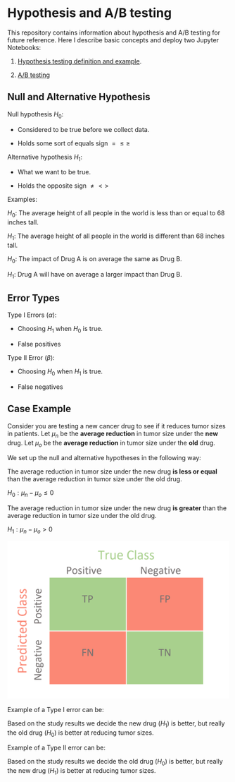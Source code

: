 # Hypothesis and A/B testing

This repository contains information about hypothesis and A/B testing for future reference. Here I describe basic concepts and deploy two Jupyter Notebooks:



1. [Hypothesis testing definition and example](Hypothesis_Testing.ipynb).

2. [A/B testing](AB_Testing.ipynb)



## Null and Alternative Hypothesis

Null hypothesis $H_0$:

* Considered to be true before we collect data.

* Holds some sort of equals sign $= \leq \geq$



Alternative hypothesis $H_1$:

* What we want to be true.

* Holds the opposite sign $\neq < >$



Examples:

$H_0$: The average height of all people in the world is less than or equal to 68 inches tall.

$H_1$: The average height of all people in the world is different than 68 inches tall.

$H_0$: The impact of Drug A is on average the same as Drug B.

$H_1$: Drug A will have on average a larger impact than Drug B.



## Error Types

Type I Errors ($\alpha$):

* Choosing $H_1$ when $H_0$ is true.

* False positives

Type II Error ($\beta$):

- Choosing $H_0$ when $H_1$ is true.

- False negatives



## Case Example

Consider you are testing a new cancer drug to see if it reduces tumor sizes in patients. Let $\mu_n$ be the **average reduction** in tumor size under the **new** drug. Let $\mu_o$ be the **average reduction** in tumor size under the **old** drug.



We set up the null and alternative hypotheses in the following way:



The average reduction in tumor size under the new drug **is less or equal** than the average reduction in tumor size under the old drug.

$H_0: \mu_n-\mu_o \leq 0$



The average reduction in tumor size under the new drug **is greater** than the average reduction in tumor size under the old drug.

$H_1: \mu_n-\mu_o \gt 0$

![Alt text](confussion_matrix.png "a title")

Example of a Type I error can be:

Based on the study results we decide the new drug ($H_1$) is better, but really the old drug ($H_0$) is better at reducing tumor sizes.



Example of a Type II error can be:

Based on the study results we decide the old drug ($H_0$) is better, but really the new drug ($H_1$) is better at reducing tumor sizes.
